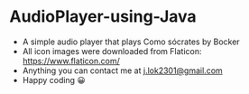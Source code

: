 # AudioPlayer-using-Java
- A simple audio player that plays Como sócrates by Bocker
- All icon images were downloaded from Flaticon: https://www.flaticon.com/
- Anything you can contact me at j.lok2301@gmail.com
- Happy coding 😀
